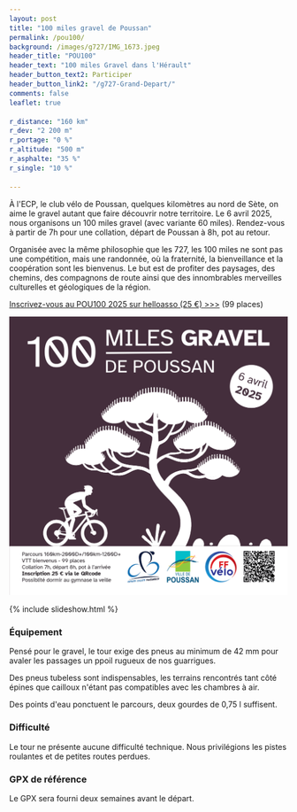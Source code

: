 ```yaml
---
layout: post
title: "100 miles gravel de Poussan"
permalink: /pou100/
background: /images/g727/IMG_1673.jpeg
header_title: "POU100"
header_text: "100 miles Gravel dans l'Hérault"
header_button_text2: Participer
header_button_link2: "/g727-Grand-Depart/"
comments: false
leaflet: true

r_distance: "160 km"
r_dev: "2 200 m"
r_portage: "0 %"
r_altitude: "500 m"
r_asphalte: "35 %"
r_single: "10 %"

---
```

À l'ECP, le club vélo de Poussan, quelques kilomètres au nord de Sète, on aime le gravel autant que faire découvrir notre territoire. Le 6 avril 2025, nous organisons un 100 miles gravel (avec variante 60 miles). Rendez-vous à partir de 7h pour une collation, départ de Poussan à 8h, pot au retour.

Organisée avec la même philosophie que les 727, les 100 miles ne sont pas une compétition, mais une randonnée, où la fraternité, la bienveillance et la coopération sont les bienvenus. Le but est de profiter des paysages, des chemins, des compagnons de route ainsi que des innombrables merveilles culturelles et géologiques de la région.

<p><a href="https://www.helloasso.com/associations/ec-poussan/evenements/100-miles-gravel-de-poussan" class="hotlink">Inscrivez-vous au POU100 2025 sur helloasso (25 €) >>></a> (99 places)</p>

![POU100 l'affiche](/images/pou100/100m-affiche1.png)


{% include slideshow.html %}


### Équipement

Pensé pour le gravel, le tour exige des pneus au minimum de 42 mm pour avaler les passages un ppoil rugueux de nos guarrigues. 

Des pneus tubeless sont indispensables, les terrains rencontrés tant côté épines que cailloux n'étant pas compatibles avec les chambres à air.

Des points d'eau ponctuent le parcours, deux gourdes de 0,75 l suffisent.

### Difficulté

Le tour ne présente aucune difficulté technique. Nous privilégions les pistes roulantes et de petites routes perdues.

<h3 id="gpx">GPX de référence</h3>

Le GPX sera fourni deux semaines avant le départ.


